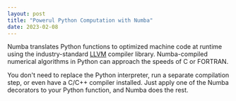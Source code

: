 ```yaml
---
layout: post
title: "Powerul Python Computation with Numba"
date: 2023-02-08
---
```


Numba translates Python functions to optimized machine code at runtime using the industry-standard [LLVM](https://llvm.org/) compiler library. Numba-compiled numerical algorithms in Python can approach the speeds of C or FORTRAN.

You don't need to replace the Python interpreter, run a separate compilation step, or even have a C/C++ compiler installed. Just apply one of the Numba decorators to your Python function, and Numba does the rest.

